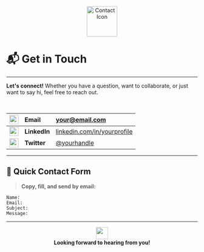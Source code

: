 
<div align="center">
	<img src="https://img.icons8.com/ios-filled/100/4a90e2/secured-letter.png" width="80" alt="Contact Icon"/>
</div>

# 📬 Get in Touch

---

**Let's connect!** Whether you have a question, want to collaborate, or just want to say hi, feel free to reach out.

<br/>

<div align="center">

| <img src="https://img.icons8.com/ios-filled/50/4a90e2/new-post.png" width="24"/> | **Email**    | your@email.com                |
|:--------------------------------:|:------------|:------------------------------|
| <img src="https://img.icons8.com/ios-filled/50/4a90e2/linkedin.png" width="24"/> | **LinkedIn** | [linkedin.com/in/yourprofile](https://linkedin.com/in/yourprofile) |
| <img src="https://img.icons8.com/ios-filled/50/4a90e2/twitterx--v2.png" width="24"/> | **Twitter**  | [@yourhandle](https://twitter.com/yourhandle) |

</div>

---

## 📝 Quick Contact Form

> **Copy, fill, and send by email:**

```text
Name: 
Email: 
Subject: 
Message:
```

---

<div align="center">
	<img src="https://img.icons8.com/ios-filled/50/4a90e2/handshake.png" width="32"/>
	<br/>
	<b>Looking forward to hearing from you!</b>
</div>
